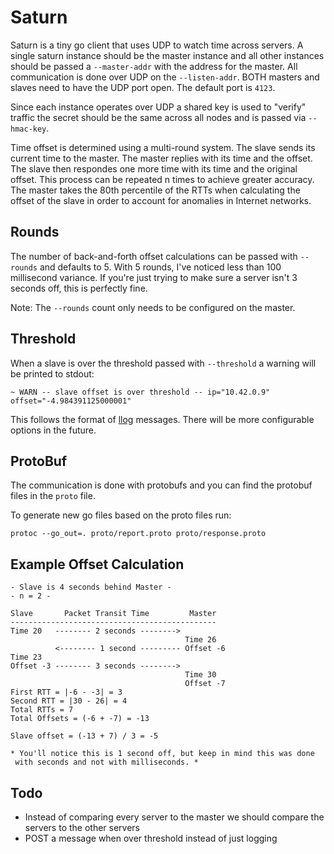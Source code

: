 # Saturn

Saturn is a tiny go client that uses UDP to watch time across servers. A single
saturn instance should be the master instance and all other instances should
be passed a `--master-addr` with the address for the master. All communication
is done over UDP on the `--listen-addr`. BOTH masters and slaves need to have
the UDP port open. The default port is `4123`.

Since each instance operates over UDP a shared key is used to "verify" traffic
the secret should be the same across all nodes and is passed via `--hmac-key`.

Time offset is determined using a multi-round system. The slave sends its
current time to the master. The master replies with its time and the offset.
The slave then respondes one more time with its time and the original offset.
This process can be repeated n times to achieve greater accuracy. The master
takes the 80th percentile of the RTTs when calculating the offset of the slave
in order to account for anomalies in Internet networks.

## Rounds

The number of back-and-forth offset calculations can be passed with `--rounds`
and defaults to 5. With 5 rounds, I've noticed less than 100 millisecond
variance. If you're just trying to make sure a server isn't 3 seconds off, this
is perfectly fine.

Note: The `--rounds` count only needs to be configured on the master.

## Threshold

When a slave is over the threshold passed with `--threshold` a warning will
be printed to stdout:

    ~ WARN -- slave offset is over threshold -- ip="10.42.0.9" offset="-4.984391125000001"

This follows the format of [llog](https://github.com/LevenLabs/go-llog)
messages. There will be more configurable options in the future.

## ProtoBuf

The communication is done with protobufs and you can find the protobuf files
in the `proto` file.

To generate new go files based on the proto files run:
```
protoc --go_out=. proto/report.proto proto/response.proto
```

## Example Offset Calculation

```
- Slave is 4 seconds behind Master -
- n = 2 -

Slave       Packet Transit Time         Master
----------------------------------------------
Time 20   -------- 2 seconds -------->
                                       Time 26
          <-------- 1 second --------- Offset -6
Time 23
Offset -3 -------- 3 seconds -------->
                                       Time 30
                                       Offset -7
First RTT = |-6 - -3| = 3
Second RTT = |30 - 26| = 4
Total RTTs = 7
Total Offsets = (-6 + -7) = -13

Slave offset = (-13 + 7) / 3 = -5

* You'll notice this is 1 second off, but keep in mind this was done
 with seconds and not with milliseconds. *
```

## Todo

* Instead of comparing every server to the master we should compare the servers
to the other servers
* POST a message when over threshold instead of just logging
